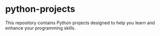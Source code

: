# python-projects
This repository contains Python projects designed to help you learn and enhance your programming skills.
